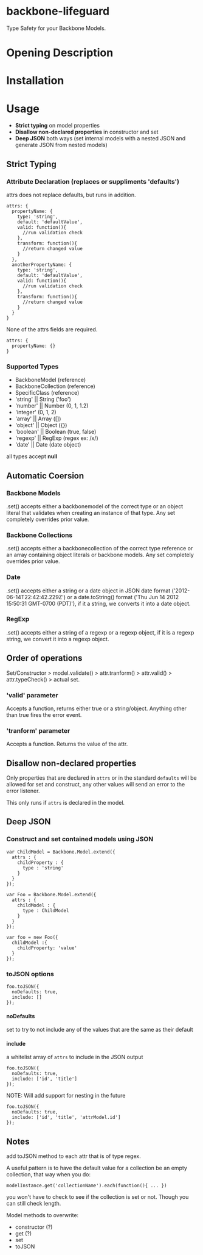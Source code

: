 backbone-lifeguard
==================

Type Safety for your Backbone Models.

# Opening Description

# Installation

# Usage



* **Strict typing** on model properties
* **Disallow non-declared properties** in constructor and set
* **Deep JSON** both ways (set internal models with a nested JSON and generate JSON from nested models)

## Strict Typing

### Attribute Declaration (replaces or suppliments 'defaults')

attrs does not replace defaults, but runs in addition.

```
attrs: {
  propertyName: {
    type: 'string',
    default: 'defaultValue',
    valid: function(){
      //run validation check
    },
    transform: function(){
      //return changed value
    }
  },
  anotherPropertyName: {
    type: 'string',
    default: 'defaultValue',
    valid: function(){
      //run validation check
    },
    transform: function(){
      //return changed value
    }
  }
}
```

None of the attrs fields are required.

```
attrs: {
  propertyName: {}
}
```

### Supported Types

* BackboneModel (reference)
* BackboneCollection (reference)
* SpecificClass (reference)
* 'string' || String ('foo')
* 'number' || Number (0, 1, 1.2)
* 'integer' (0, 1, 2)
* 'array' || Array ([])
* 'object' || Object ({})
* 'boolean' || Boolean (true, false)
* 'regexp' || RegExp (regex ex: /x/)
* 'date' || Date (date object)

all types accept **null**

## Automatic Coersion

### Backbone Models

.set() accepts either a backbonemodel of the correct type or an object literal that validates when creating an instance of that type.  Any set completely overrides prior value. 

### Backbone Collections

.set() accepts either a backbonecollection of the correct type reference or an array containing object literals or backbone models.  Any set completely overrides prior value.  

### Date

.set() accepts either a string or a date object in JSON date format ('2012-06-14T22:42:42.229Z') or a date.toString() format ('Thu Jun 14 2012 15:50:31 GMT-0700 (PDT)'), if it a string, we converts it into a date object.

### RegExp

.set() accepts either a string of a regexp or a regexp object, if it is a regexp string, we convert it into a regexp object. 

## Order of operations

Set/Constructor > model.validate() > attr.tranform() > attr.valid() > attr.typeCheck() > actual set.

### 'valid' parameter

Accepts a function, returns either true or a string/object.  Anything other than true fires the error event.

### 'tranform' parameter

Accepts a function.  Returns the value of the attr.

## Disallow non-declared properties

Only properties that are declared in `attrs` or in the standard `defaults` will be allowed for set and construct, any other values will send an error to the error listener.

This only runs if `attrs` is declared in the model.

## Deep JSON

### Construct and set contained models using JSON

```
var ChildModel = Backbone.Model.extend({
  attrs : {
    childProperty : {
      type : 'string'
    }
  }
});

var Foo = Backbone.Model.extend({
  attrs : {
    childModel : {
      type : ChildModel
    }
  }
});

var foo = new Foo({
  childModel :{
    childProperty: 'value'
  }
});
```

### toJSON options

```
foo.toJSON({
  noDefaults: true,
  include: []
});
```

#### noDefaults

set to try to not include any of the values that are the same as their default

#### include

a whitelist array of `attrs` to include in the JSON output

```
foo.toJSON({
  noDefaults: true,
  include: ['id', 'title']
});
```

NOTE: Will add support for nesting in the future

```
foo.toJSON({
  noDefaults: true,
  include: ['id', 'title', 'attrModel.id']
});
```

## Notes

add toJSON method to each attr that is of type regex.

A useful pattern is to have the default value for a collection be an empty collection, that way when you do:

```
modelInstance.get('collectionName').each(function(){ ... })
```

you won't have to check to see if the collection is set or not.  Though you can still check length.  

Model methods to overwrite:

* constructor (?)
* get (?)
* set
* toJSON